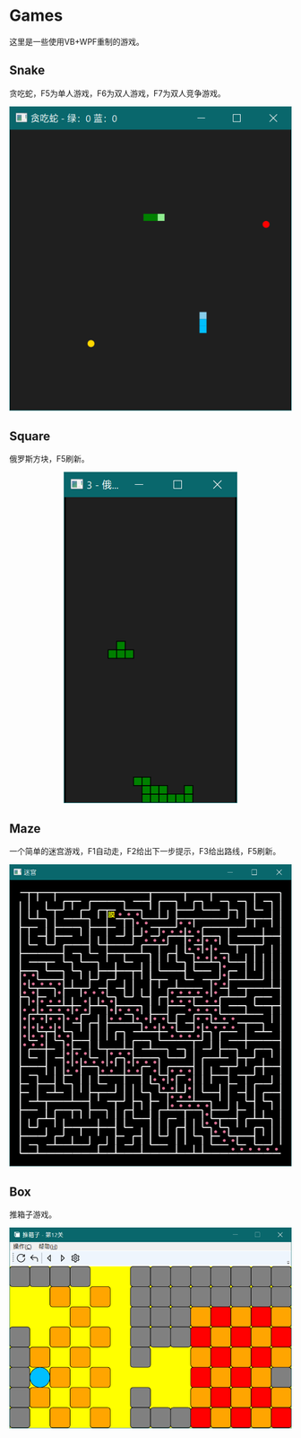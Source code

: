 # Games
这里是一些使用VB+WPF重制的游戏。

## Snake
贪吃蛇，F5为单人游戏，F6为双人游戏，F7为双人竞争游戏。
<p align="center"><img src="./ScreenShots/Snake.png"/></p>

## Square
俄罗斯方块，F5刷新。
<p align="center"><img src="./ScreenShots/Square.png"/></p>

## Maze
一个简单的迷宫游戏，F1自动走，F2给出下一步提示，F3给出路线，F5刷新。
<p align="center"><img src="./ScreenShots/Maze.png"/></p>

## Box
推箱子游戏。
<p align="center"><img src="./ScreenShots/Box.png"/></p>
